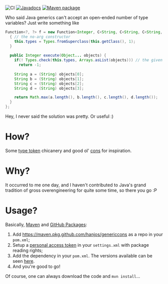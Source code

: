 ![CI](https://github.com/hanjos/genericcons/workflows/CI/badge.svg) [![Javadocs](https://img.shields.io/static/v1?label=Javadocs&message=0.4&color=informational&logo=read-the-docs)][v0.4] [![Maven package](https://img.shields.io/static/v1?label=Maven&message=0.4&color=orange&logo=apache-maven)](https://github.com/hanjos/genericcons/packages/611536)

Who said Java generics can't accept an open-ended number of type variables? Just write something like

```java
Function<?, ?> f = new Function<Integer, C<String, C<String, C<String, String>>>>() {
  { // the no-arg constructor
    this.types = Types.fromSuperclass(this.getClass(), 1);
  }
  
  public Integer execute(Object... objects) {
    if(! Types.check(this.types, Arrays.asList(objects))) // the given objects don't match!
  	  return -1;
  	    
    String a = (String) objects[0];
    String b = (String) objects[1];
    String c = (String) objects[2];
    String d = (String) objects[3];

    return Math.max(a.length(), b.length(), c.length(), d.length());
  }
};
```

Hey, I never said the solution was pretty. Or useful :)

# How?

Some [type token][1] chicanery and good ol' [cons][2] for inspiration.

# Why?

It occurred to me one day, and I haven't contributed to Java's grand tradition of gross overengineering for quite some time, so there you go :P

# Usage?

Basically, [Maven][apache-maven] and [GitHub Packages][github-packages]:

1. Add https://maven.pkg.github.com/hanjos/genericcons as a repo in your `pom.xml`;
1. Setup a [personal access token][pat] in your `settings.xml` with package reading rights;
1. Add the dependency in your `pom.xml`. The versions available can be seen [here][packages].
1. And you're good to go!

Of course, one can always download the code and `mvn install`...

[1]: http://gafter.blogspot.com/2006/12/super-type-tokens.html
[2]: http://en.wikipedia.org/wiki/Cons
[v0.4]: https://sbrubbles.org/genericcons/docs/0.4/apidocs/index.html
[apache-maven]: https://maven.apache.org/
[packages]: https://github.com/hanjos/genericcons/packages
[pat]: https://docs.github.com/en/packages/guides/configuring-apache-maven-for-use-with-github-packages#authenticating-with-a-personal-access-token
[github-packages]: https://docs.github.com/en/packages/guides/configuring-apache-maven-for-use-with-github-packages
